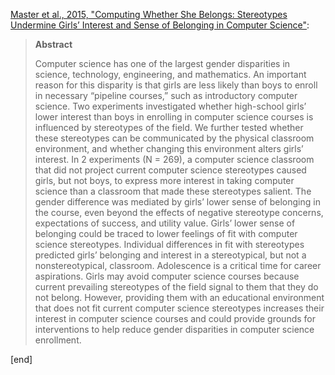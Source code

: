 [Master et al., 2015, "Computing Whether She Belongs: Stereotypes Undermine Girls’ Interest and Sense of Belonging in Computer Science"](http://psycnet.apa.org/?&fa=main.doiLanding&doi=10.1037/edu0000061):

> **Abstract**
> 
> Computer science has one of the largest gender disparities in science, technology, engineering, and mathematics. An important reason for this disparity is that girls are less likely than boys to enroll in necessary “pipeline courses,” such as introductory computer science. Two experiments investigated whether high-school girls’ lower interest than boys in enrolling in computer science courses is influenced by stereotypes of the field. We further tested whether these stereotypes can be communicated by the physical classroom environment, and whether changing this environment alters girls’ interest. In 2 experiments (N = 269), a computer science classroom that did not project current computer science stereotypes caused girls, but not boys, to express more interest in taking computer science than a classroom that made these stereotypes salient. The gender difference was mediated by girls’ lower sense of belonging in the course, even beyond the effects of negative stereotype concerns, expectations of success, and utility value. Girls’ lower sense of belonging could be traced to lower feelings of fit with computer science stereotypes. Individual differences in fit with stereotypes predicted girls’ belonging and interest in a stereotypical, but not a nonstereotypical, classroom. Adolescence is a critical time for career aspirations. Girls may avoid computer science courses because current prevailing stereotypes of the field signal to them that they do not belong. However, providing them with an educational environment that does not fit current computer science stereotypes increases their interest in computer science courses and could provide grounds for interventions to help reduce gender disparities in computer science enrollment.

[end]
